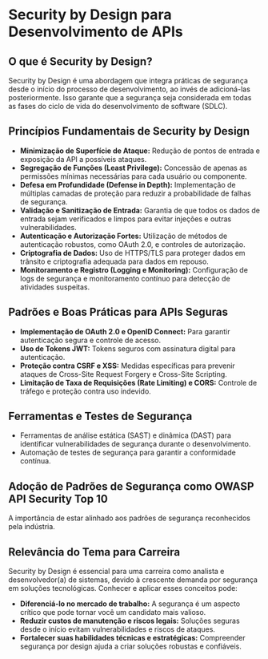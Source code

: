 # Security by Design para Desenvolvimento de APIs

## O que é Security by Design?
Security by Design é uma abordagem que integra práticas de segurança desde o início do processo de desenvolvimento, ao invés de adicioná-las posteriormente. Isso garante que a segurança seja considerada em todas as fases do ciclo de vida do desenvolvimento de software (SDLC).

## Princípios Fundamentais de Security by Design

- **Minimização de Superfície de Ataque:** Redução de pontos de entrada e exposição da API a possíveis ataques.
- **Segregação de Funções (Least Privilege):** Concessão de apenas as permissões mínimas necessárias para cada usuário ou componente.
- **Defesa em Profundidade (Defense in Depth):** Implementação de múltiplas camadas de proteção para reduzir a probabilidade de falhas de segurança.
- **Validação e Sanitização de Entrada:** Garantia de que todos os dados de entrada sejam verificados e limpos para evitar injeções e outras vulnerabilidades.
- **Autenticação e Autorização Fortes:** Utilização de métodos de autenticação robustos, como OAuth 2.0, e controles de autorização.
- **Criptografia de Dados:** Uso de HTTPS/TLS para proteger dados em trânsito e criptografia adequada para dados em repouso.
- **Monitoramento e Registro (Logging e Monitoring):** Configuração de logs de segurança e monitoramento contínuo para detecção de atividades suspeitas.

## Padrões e Boas Práticas para APIs Seguras

- **Implementação de OAuth 2.0 e OpenID Connect:** Para garantir autenticação segura e controle de acesso.
- **Uso de Tokens JWT:** Tokens seguros com assinatura digital para autenticação.
- **Proteção contra CSRF e XSS:** Medidas específicas para prevenir ataques de Cross-Site Request Forgery e Cross-Site Scripting.
- **Limitação de Taxa de Requisições (Rate Limiting) e CORS:** Controle de tráfego e proteção contra uso indevido.

## Ferramentas e Testes de Segurança

- Ferramentas de análise estática (SAST) e dinâmica (DAST) para identificar vulnerabilidades de segurança durante o desenvolvimento.
- Automação de testes de segurança para garantir a conformidade contínua.

## Adoção de Padrões de Segurança como OWASP API Security Top 10

A importância de estar alinhado aos padrões de segurança reconhecidos pela indústria.

## Relevância do Tema para Carreira

Security by Design é essencial para uma carreira como analista e desenvolvedor(a) de sistemas, devido à crescente demanda por segurança em soluções tecnológicas. Conhecer e aplicar esses conceitos pode:

- **Diferenciá-lo no mercado de trabalho:** A segurança é um aspecto crítico que pode tornar você um candidato mais valioso.
- **Reduzir custos de manutenção e riscos legais:** Soluções seguras desde o início evitam vulnerabilidades e riscos de ataques.
- **Fortalecer suas habilidades técnicas e estratégicas:** Compreender segurança por design ajuda a criar soluções robustas e confiáveis.
